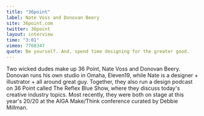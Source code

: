 ```yaml
---
title: "36point"
label: Nate Voss and Donovan Beery
site: 36point.com
twitter: 36point
layout: interview
time: "3:01"
vimeo: 7768347
quote: Be yourself. And, spend time designing for the greater good.
---
```


Two wicked dudes make up 36 Point, Nate Voss and Donovan Beery. Donovan runs his own studio in Omaha, Eleven19, while Nate is a designer + illustrator + all around great guy. Together, they also run a design podcast on 36 Point called The Reflex Blue Show, where they discuss today's creative industry topics. Most recently, they were both on stage at this year's 20/20 at the AIGA Make/Think conference curated by Debbie Millman.